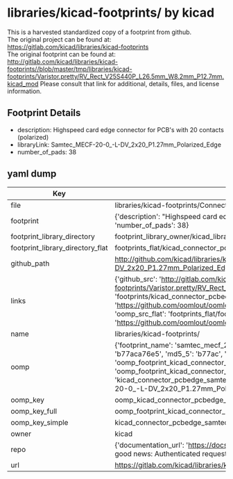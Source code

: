 # libraries/kicad-footprints/ by kicad  
This is a harvested standardized copy of a footprint from github.  
The original project can be found at:  
https://gitlab.com/kicad/libraries/kicad-footprints  
The original footprint can be found at:
http://gitlab.com/kicad/libraries/kicad-footprints//blob/master/tmp/libraries/kicad-footprints/Varistor.pretty/RV_Rect_V25S440P_L26.5mm_W8.2mm_P12.7mm.kicad_mod
Please consult that link for additional, details, files, and license information.  
## Footprint Details
* description: Highspeed card edge connector for PCB's with 20 contacts (polarized)  
* libraryLink: Samtec_MECF-20-0_-L-DV_2x20_P1.27mm_Polarized_Edge  
* number_of_pads: 38  
## yaml dump  
| Key | Value |  
| --- | --- |  
| file | libraries/kicad-footprints/Connector_PCBEdge.pretty/Samtec_MECF-20-0_-L-DV_2x20_P1.27mm_Polarized_Edge.kicad_mod |  
| footprint | {'description': "Highspeed card edge connector for PCB's with 20 contacts (polarized)", 'libraryLink': 'Samtec_MECF-20-0_-L-DV_2x20_P1.27mm_Polarized_Edge', 'number_of_pads': 38} |  
| footprint_library_directory | footprint_library_owner/kicad_libraries/kicad-footprints/ |  
| footprint_library_directory_flat | footprints_flat/kicad_connector_pcbedge_samtec_mecf_20_0_l_dv_2x20_p1_27mm_polarized_edge/working |  
| github_path | http://github.com/kicad/libraries/kicad-footprints//blob/master/tmp/libraries/kicad-footprints/Connector_PCBEdge.pretty/Samtec_MECF-20-0_-L-DV_2x20_P1.27mm_Polarized_Edge.kicad_mod |  
| links | {'github_src': 'http://gitlab.com/kicad/libraries/kicad-footprints//blob/master/tmp/libraries/kicad-footprints/Varistor.pretty/RV_Rect_V25S440P_L26.5mm_W8.2mm_P12.7mm.kicad_mod', 'github_src_repo': 'https://gitlab.com/kicad/libraries/kicad-footprints', 'oomp_bot': 'footprints/kicad_connector_pcbedge_samtec_mecf_20_0_l_dv_2x20_p1_27mm_polarized_edge/working', 'oomp_bot_github': 'https://github.com/oomlout/oomlout_oomp_footprint_bot/tree/main/footprints/kicad_connector_pcbedge_samtec_mecf_20_0_l_dv_2x20_p1_27mm_polarized_edge/working', 'oomp_src_flat': 'footprints_flat/footprints_flat/kicad_connector_pcbedge_samtec_mecf_20_0_l_dv_2x20_p1_27mm_polarized_edge/working', 'oomp_src_flat_github': 'https://github.com/oomlout/oomlout_oomp_footprint_src/tree/main/footprints_flat/kicad_connector_pcbedge_samtec_mecf_20_0_l_dv_2x20_p1_27mm_polarized_edge/working'} |  
| name | libraries/kicad-footprints/ |  
| oomp | {'footprint_name': 'samtec_mecf_20_0_l_dv_2x20_p1_27mm_polarized_edge', 'library_name': 'connector_pcbedge', 'md5': 'b77aca76e5f867cd2dc11021a5b6be37', 'md5_10': 'b77aca76e5', 'md5_5': 'b77ac', 'md5_6': 'b77aca', 'oomp_key': 'oomp_kicad_connector_pcbedge_samtec_mecf_20_0_l_dv_2x20_p1_27mm_polarized_edge', 'oomp_key_extra': 'oomp_footprint_kicad_connector_pcbedge_samtec_mecf_20_0_l_dv_2x20_p1_27mm_polarized_edge', 'oomp_key_full': 'oomp_footprint_kicad_connector_pcbedge_samtec_mecf_20_0_l_dv_2x20_p1_27mm_polarized_edge_b77aca', 'oomp_key_simple': 'kicad_connector_pcbedge_samtec_mecf_20_0_l_dv_2x20_p1_27mm_polarized_edge', 'original_filename': 'libraries/kicad-footprints/Connector_PCBEdge.pretty/Samtec_MECF-20-0_-L-DV_2x20_P1.27mm_Polarized_Edge.kicad_mod', 'owner_name': 'kicad'} |  
| oomp_key | oomp_kicad_connector_pcbedge_samtec_mecf_20_0_l_dv_2x20_p1_27mm_polarized_edge |  
| oomp_key_full | oomp_footprint_kicad_connector_pcbedge_samtec_mecf_20_0_l_dv_2x20_p1_27mm_polarized_edge |  
| oomp_key_simple | kicad_connector_pcbedge_samtec_mecf_20_0_l_dv_2x20_p1_27mm_polarized_edge |  
| owner | kicad |  
| repo | {'documentation_url': 'https://docs.github.com/rest/overview/resources-in-the-rest-api#rate-limiting', 'message': "API rate limit exceeded for 84.66.173.59. (But here's the good news: Authenticated requests get a higher rate limit. Check out the documentation for more details.)"} |  
| url | https://gitlab.com/kicad/libraries/kicad-footprints |  

